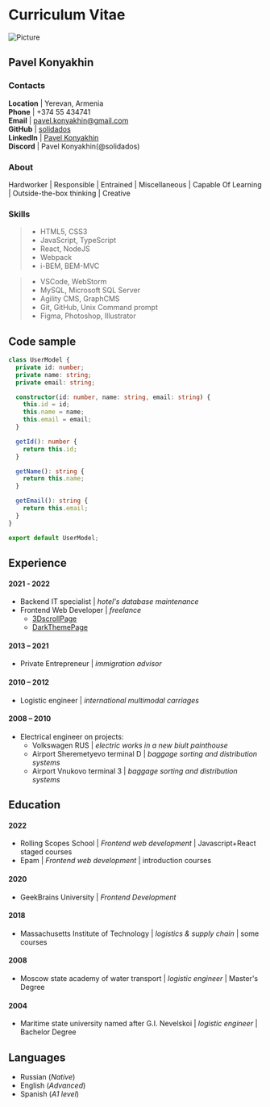 # Curriculum Vitae #
![Picture](src/img/avatar3.png)
## Pavel Konyakhin ##

### Contacts ###

**Location**    |  Yerevan, Armenia  
**Phone**       |  +374 55 434741  
**Email**       |  pavel.konyakhin@gmail.com  
**GitHub**      |  [solidados](https://github.com/solidados)  
**LinkedIn**    |  [Pavel Konyakhin](https://www.linkedin.com/in/solidados/)  
**Discord**     |  Pavel Konyakhin(@solidados)

### About ###

Hardworker | Responsible | Entrained | Miscellaneous | Capable Of Learning | Outside-the-box thinking | Creative

### Skills ###

> - HTML5, CSS3  
> - JavaScript, TypeScript  
> - React, NodeJS  
> - Webpack  
> - i-BEM, BEM-MVC

> - VSCode, WebStorm  
> - MySQL, Microsoft SQL Server  
> - Agility CMS, GraphCMS  
> - Git, GitHub, Unix Command prompt  
> - Figma, Photoshop, Illustrator  

## Code sample ##

```typescript
class UserModel {
  private id: number;
  private name: string;
  private email: string;

  constructor(id: number, name: string, email: string) {
    this.id = id;
    this.name = name;
    this.email = email;
  }

  getId(): number {
    return this.id;
  }

  getName(): string {
    return this.name;
  }

  getEmail(): string {
    return this.email;
  }
}

export default UserModel;
```

## Experience ##

#### 2021 - 2022 ####
* Backend IT specialist | *hotel's database maintenance*
* Frontend Web Developer | *freelance*
  * [3DscrollPage](https://solidados.github.io/3dScrollPage/)
  * [DarkThemePage](https://solidados.github.io/darkThemeTmp/)

#### 2013 – 2021 ####
* Private Entrepreneur | *immigration advisor*

#### 2010 – 2012 ####
* Logistic engineer | *international multimodal carriages*

#### 2008 – 2010 ####
* Electrical engineer on projects:
  * Volkswagen RUS | *electric works in a new biult painthouse*
  * Airport Sheremetyevo terminal D | *baggage sorting and distribution systems*
  * Airport Vnukovo terminal 3 | *baggage sorting and distribution systems*

## Education ##

#### 2022 ####
* Rolling Scopes School | *Frontend web development* | Javascript+React staged courses 
* Epam | *Frontend web development* | introduction courses

#### 2020 ####  
* GeekBrains University | *Frontend Development*  

#### 2018 ####
* Massachusetts Institute of Technology | *logistics & supply chain* | some courses

#### 2008 ####
* Moscow state academy of water transport | *logistic engineer* | Master's Degree

#### 2004 ####
* Maritime state university named after G.I. Nevelskoi | *logistic engineer* | Bachelor Degree

## Languages ##

* Russian (*Native*)
* English (*Advanced*)
* Spanish (*A1 level*)
